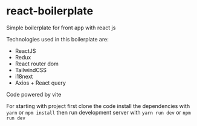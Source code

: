 # react-boilerplate
Simple boilerplate for front app with react js

Technologies used in this boilerplate are:
* ReactJS
* Redux
* React router dom
* TailwindCSS
* i18next
* Axios + React query

Code powered by vite

For starting with project first clone the code
install the dependencies with `yarn` or `npm install`
then run development server with `yarn run dev` or `npm run dev`
